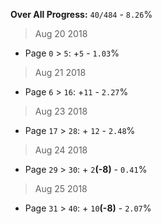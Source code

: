 **Over All Progress:** `40/484` - `8.26`%

> Aug 20 2018
 * Page `0` > `5`: +`5` - `1.03`%
> Aug 21 2018
 * Page `6` > `16`: +`11` - `2.27`%
> Aug 23 2018
 * Page `17` > `28`: + `12` - `2.48`%
> Aug 24 2018
 * Page `29` > `30`: + `2`**(-8)** - `0.41`%
> Aug 25 2018
 * Page `31` > `40`: + `10`**(-8)** - `2.07`%
